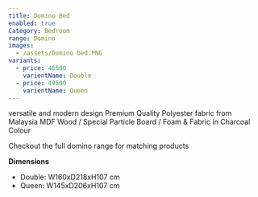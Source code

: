 ```yaml
---
title: Domino Bed
enabled: true
Category: Bedroom
range: Domino
images:
  - /assets/Domino bed.PNG
variants:
  - price: 46500
    varientName: Double
  - price: 49500
    varientName: Queen
---
```

versatile and modern design
Premium Quality Polyester fabric from Malaysia
MDF Wood / Special Particle Board / Foam & Fabric in Charcoal Colour

Checkout the full domino range for matching products
<br/>


**Dimensions**
* Double: W160xD218xH107 cm
* Queen: W145xD206xH107 cm